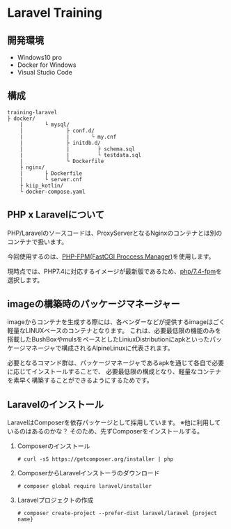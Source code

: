 # Laravel Training

## 開発環境
- Windows10 pro
- Docker for Windows
- Visual Studio Code

## 構成
```
training-laravel
├ docker/
    |       └ mysql/
    |              ├ conf.d/
    |              |       └ my.cnf
    |              ├ initdb.d/
    |              |         ├ schema.sql
    |              |         └ testdata.sql
    |              └ Dockerfile
    ├ nginx/
    |       ├ Dockerfile
    |       └ server.cnf
    ├ kiip_kotlin/
    └ docker-compose.yaml 

```

## PHP x Laravelについて
PHP/Laravelのソースコードは、ProxyServerとなるNginxのコンテナとは別のコンテナで扱います。

今回使用するのは、[PHP-FPM(FastCGI Proccess Manager)](https://www.php.net/manual/ja/install.fpm.php)を使用します。

現時点では、PHP7.4に対応するイメージが最新版であるため、[php/7.4-fpm](https://hub.docker.com/_/php)を選択します。

## imageの構築時のパッケージマネージャー
imageからコンテナを生成する際には、各ベンダーなどが提供するimageはごく軽量なLINUXベースのコンテナとなります。
これは、必要最低限の機能のみを搭載したBushBoxやmulsをベースとしたLiniuxDistributionにapkといったパッケージマネージャで構成されるAlpineLinuxに代表されます。

必要となるコマンド群は、パッケージマネージャであるapkを通じて各自で必要に応じてインストールすることで、
必要最低限の構成となり、軽量なコンテナを素早く構築することができるようにするためです。

## Laravelのインストール
LaravelはComposerを依存パッケージとして採用しています。
※他に利用しているのはあるのかな？
そのため、先ずComposerをインストールする。

1. Composerのインストール
    ```
    # curl -sS https://getcomposer.org/installer | php
    ```
2. ComposerからLaravelインストーラのダウンロード
    ```
    # composer global require laravel/installer
    ```
3. Laravelプロジェクトの作成
    ```
    # composer create-project --prefer-dist laravel/laravel {project name}
    ```